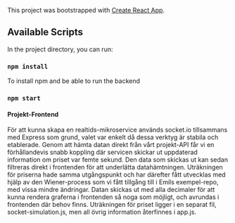 This project was bootstrapped with [Create React App](https://github.com/facebook/create-react-app).

## Available Scripts

In the project directory, you can run:
### `npm install`
To install npm and be able to run the backend

### `npm start`

#### Projekt-Frontend


För att kunna skapa en realtids-mikroservice används socket.io tillsammans med Express som grund, valet var enkelt då dessa verktyg är stabila och etablerade. Genom att hämta datan direkt från vårt projekt-API får vi en förhållandevis snabb koppling där servicen skickar ut uppdaterad information om priset var femte sekund. Den data som skickas ut kan sedan filtreras direkt i frontenden för att underlätta datahämtningen. Uträkningen för priserna hade samma utgångspunkt och har därefter fått utvecklas med hjälp av den Wiener-process som vi fått tillgång till i Emils exempel-repo, med vissa mindre ändringar.
Datan skickas ut med alla decimaler för att kunna rendera graferna i frontenden så noga som möjligt, och avrundas i frontenden där behov finns. Uträkningen för priset ligger i en separat fil, socket-simulation.js, men all övrig information återfinnes i app.js.
